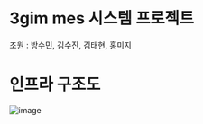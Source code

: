 # 3gim mes 시스템 프로젝트
조원 : 방수민, 김수진, 김태현, 홍미지



# 인프라 구조도
![image](https://github.com/sumin34/3gim/assets/73535327/1f345e7d-4a15-4837-96d4-28db2299dcd5)



